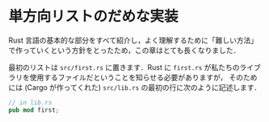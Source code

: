 <!-- # A Bad Singly-Linked Stack -->
# 単方向リストのだめな実装

<!-- This one's gonna be *by far* the longest, as we need to introduce basically
all of Rust, and are gonna build up some things "the hard way" to better
understand the language. -->

Rust 言語の基本的な部分をすべて紹介し，よく理解するために「難しい方法」で作っていくという方針をとったため，この章はとても長くなりました．

<!-- We'll put our first list in `src/first.rs`. We need to tell Rust that `first.rs` is
something that our lib uses. All that requires is that we put this at the top of
`src/lib.rs` (which Cargo made for us): -->

最初のリストは `src/first.rs` に置きます．Rust に `first.rs` が私たちのライブラリを使用するファイルだということを知らせる必要がありますが，
そのためには (Cargo が作ってくれた) `src/lib.rs` の最初の行に次のように記述します．

```rust ,ignore
// in lib.rs
pub mod first;
```
